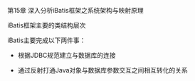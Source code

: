 第15章 深入分析iBatis框架之系统架构与映射原理

iBatis框架主要的类结构层次

iBatis主要完成以下两件事：

* 根据JDBC规范建立与数据库的连接

* 通过反射打通Java对象与数据库参数交互之间相互转化的关系

  ​

